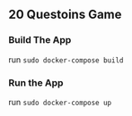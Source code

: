 ## 20 Questoins Game

### Build The App
run `sudo docker-compose build`

### Run the App
run `sudo docker-compose up`